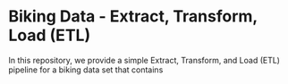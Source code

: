 # Biking Data - Extract, Transform, Load (ETL) 

In this repository, we provide a simple Extract, Transform, and Load (ETL) pipeline for a biking data set that contains 
